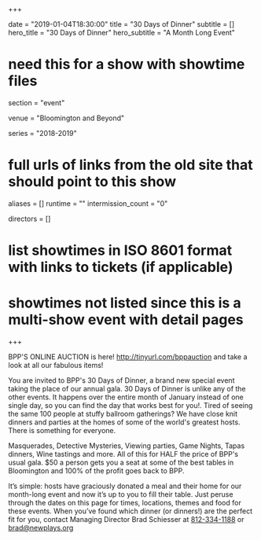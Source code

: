 +++

date = "2019-01-04T18:30:00"
title = "30 Days of Dinner"
subtitle = []
hero_title = "30 Days of Dinner"
hero_subtitle = "A Month Long Event"

# need this for a show with showtime files
section = "event"

venue = "Bloomington and Beyond"

series = "2018-2019"
# full urls of links from the old site that should point to this show
aliases = []
runtime = ""
intermission_count = "0"

directors = []


# list showtimes in ISO 8601 format with links to tickets (if applicable)
# showtimes not listed since this is a multi-show event with detail pages

+++

BPP'S ONLINE AUCTION is here! http://tinyurl.com/bppauction and take a look at all our fabulous items!

You are invited to BPP's 30 Days of Dinner, a brand new special event taking the place of our annual gala. 30 Days of Dinner is unlike any of the other events. It happens over the entire month of January instead of one single day, so you can find the day that works best for you!. Tired of seeing the same 100 people at stuffy ballroom gatherings? We have close knit dinners and parties at the homes of some of the world's greatest hosts. There is something for everyone.

Masquerades, Detective Mysteries, Viewing parties, Game Nights, Tapas dinners, Wine tastings and more. All of this for HALF the price of BPP's usual gala. $50 a person gets you a seat at some of the best tables in Bloomington and 100% of the profit goes back to BPP.

It’s simple: hosts have graciously donated a meal and their home for our month-long event and now it’s up to you to fill their table. Just peruse through the dates on this page for times, locations, themes and food for these events. When you’ve found which dinner (or dinners!) are the perfect fit for you, contact Managing Director Brad Schiesser at [812-334-1188](tel:+1-812-334-1188) or [brad@newplays.org](mailto:brad@newplays.org)
